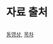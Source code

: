 # 자료 출처 






## 

[동영상](http://seslab.kaist.ac.kr/xe2/page_Dogc43), [목차](https://1drv.ms/w/s!AkdMyVHUt0botUsxidvyzNvPVM0G)


